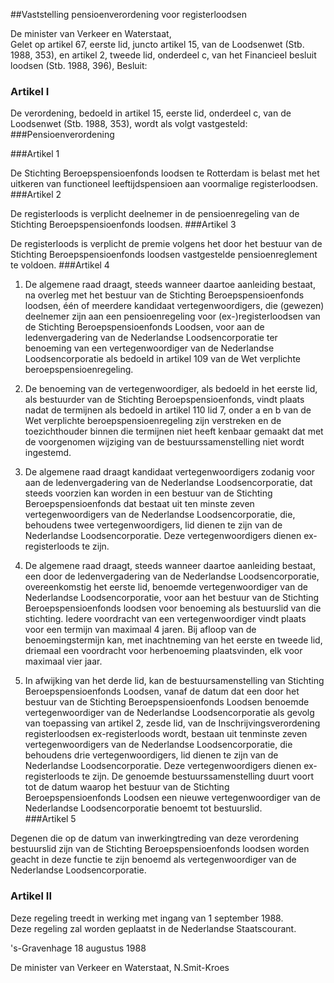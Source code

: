 <meta http-equiv='Content-Type' content='text/html; charset=utf-8' />

##Vaststelling pensioenverordening voor registerloodsen

De minister van Verkeer en Waterstaat,  
Gelet op artikel 67, eerste lid, juncto artikel 15, van de Loodsenwet (Stb. 1988, 353), en artikel 2, tweede lid, onderdeel c, van het Financieel besluit loodsen (Stb. 1988, 396),
Besluit:    

### Artikel  I  

De verordening, bedoeld in artikel 15, eerste lid, onderdeel c, van de Loodsenwet (Stb. 1988, 353), wordt als volgt vastgesteld: 
###Pensioenverordening

###Artikel 1

De Stichting Beroepspensioenfonds loodsen te Rotterdam is belast met het uitkeren van functioneel leeftijdspensioen aan voormalige registerloodsen. 
###Artikel 2

De registerloods is verplicht deelnemer in de pensioenregeling van de Stichting Beroepspensioenfonds loodsen. 
###Artikel 3

De registerloods is verplicht de premie volgens het door het bestuur van de Stichting Beroepspensioenfonds loodsen vastgestelde pensioenreglement te voldoen. 
###Artikel 4

1. De algemene raad draagt, steeds wanneer daartoe aanleiding bestaat, na overleg met het bestuur van de Stichting Beroepspensioenfonds loodsen, één of meerdere kandidaat vertegenwoordigers, die (gewezen) deelnemer zijn aan een pensioenregeling voor (ex-)registerloodsen van de Stichting Beroepspensioenfonds Loodsen, voor aan de ledenvergadering van de Nederlandse Loodsencorporatie ter benoeming van een vertegenwoordiger van de Nederlandse Loodsencorporatie als bedoeld in artikel 109 van de Wet verplichte beroepspensioenregeling.  

2. De benoeming van de vertegenwoordiger, als bedoeld in het eerste lid, als bestuurder van de Stichting Beroepspensioenfonds, vindt plaats nadat de termijnen als bedoeld in artikel 110 lid 7, onder a en b van de Wet verplichte beroepspensioenregeling zijn verstreken en de toezichthouder binnen die termijnen niet heeft kenbaar gemaakt dat met de voorgenomen wijziging van de bestuurssamenstelling niet wordt ingestemd.  

3. De algemene raad draagt kandidaat vertegenwoordigers zodanig voor aan de ledenvergadering van de Nederlandse Loodsencorporatie, dat steeds voorzien kan worden in een bestuur van de Stichting Beroepspensioenfonds dat bestaat uit ten minste zeven vertegenwoordigers van de Nederlandse Loodsencorporatie, die, behoudens twee vertegenwoordigers, lid dienen te zijn van de Nederlandse Loodsencorporatie. Deze vertegenwoordigers dienen ex-registerloods te zijn.  

4. De algemene raad draagt, steeds wanneer daartoe aanleiding bestaat, een door de ledenvergadering van de Nederlandse Loodsencorporatie, overeenkomstig het eerste lid, benoemde vertegenwoordiger van de Nederlandse Loodsencorporatie, voor aan het bestuur van de Stichting Beroepspensioenfonds loodsen voor benoeming als bestuurslid van die stichting. Iedere voordracht van een vertegenwoordiger vindt plaats voor een termijn van maximaal 4 jaren. Bij afloop van de benoemingstermijn kan, met inachtneming van het eerste en tweede lid, driemaal een voordracht voor herbenoeming plaatsvinden, elk voor maximaal vier jaar.  

5. In afwijking van het derde lid, kan de bestuursamenstelling van Stichting Beroepspensioenfonds Loodsen, vanaf de datum dat een door het bestuur van de Stichting Beroepspensioenfonds Loodsen benoemde vertegenwoordiger van de Nederlandse Loodsencorporatie als gevolg van toepassing van artikel 2, zesde lid, van de Inschrijvingsverordening registerloodsen ex-registerloods wordt, bestaan uit tenminste zeven vertegenwoordigers van de Nederlandse Loodsencorporatie, die behoudens drie vertegenwoordigers, lid dienen te zijn van de Nederlandse Loodsencorporatie. Deze vertegenwoordigers dienen ex-registerloods te zijn. De genoemde bestuurssamenstelling duurt voort tot de datum waarop het bestuur van de Stichting Beroepspensioenfonds Loodsen een nieuwe vertegenwoordiger van de Nederlandse Loodsencorporatie benoemt tot bestuurslid.   
###Artikel 5

Degenen die op de datum van inwerkingtreding van deze verordening bestuurslid zijn van de Stichting Beroepspensioenfonds loodsen worden geacht in deze functie te zijn benoemd als vertegenwoordiger van de Nederlandse Loodsencorporatie.  

### Artikel  II  

Deze regeling treedt in werking met ingang van 1 september 1988.  
Deze regeling zal worden geplaatst in de Nederlandse Staatscourant.   

's-Gravenhage 
18 augustus 1988    

De 
minister van Verkeer en Waterstaat, 
N.Smit-Kroes    
